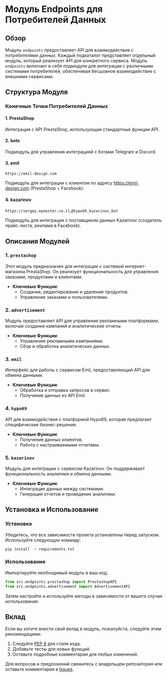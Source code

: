 # Модуль Endpoints для Потребителей Данных

## Обзор

Модуль `endpoints` предоставляет API для взаимодействия с потребителями данных. 
Каждый подкаталог представляет отдельный модуль, который реализует API для конкретного сервиса. 
Модуль `endpoints` включает в себя подмодули для интеграции с различными системами потребителей, 
обеспечивая бесшовное взаимодействие с внешними сервисами.

## Структура Модуля

### Конечные Точки Потребителей Данных

#### 1. **PrestaShop**

Интеграция с API PrestaShop, использующая стандартные функции API.

#### 2. **bots**

Подмодуль для управления интеграцией с ботами Telegram и Discord.

#### 3. **emil**

`https://emil-design.com`

Подмодуль для интеграции с клиентом по адресу https://emil-design.com (PrestaShop + Facebook).

#### 4. **kazarinov**

`https://sergey.mymaster.co.il`,`@hypo69_kazarinov_bot`

Подмодуль для интеграции с поставщиком данных Kazarinov (создатель прайс-листа, реклама в Facebook).

## Описания Модулей

### 1. `prestashop`

Этот модуль предназначен для интеграции с системой интернет-магазина PrestaShop. 
Он реализует функциональность для управления заказами, продуктами и клиентами.

- **Ключевые Функции**:
  - Создание, редактирование и удаление продуктов.
  - Управление заказами и пользователями.

### 2. `advertisement`

Модуль предоставляет API для управления рекламными платформами, 
включая создание кампаний и аналитические отчеты.

- **Ключевые Функции**:
  - Управление рекламными кампаниями.
  - Сбор и обработка аналитических данных.

### 3. `emil`

Интерфейс для работы с сервисом Emil, предоставляющий API для обмена данными.

- **Ключевые Функции**:
  - Обработка и отправка запросов в сервис.
  - Получение данных из API Emil.

### 4. `hypo69`

API для взаимодействия с платформой Hypo69, которая предлагает специфические бизнес-решения.

- **Ключевые Функции**:
  - Получение данных клиентов.
  - Работа с настраиваемыми отчетами.

### 5. `kazarinov`

Модуль для интеграции с сервисом Kazarinov. Он поддерживает функциональность аналитики и обмена данными.

- **Ключевые Функции**:
  - Интеграция данных между системами.
  - Генерация отчетов и проведение аналитики.

## Установка и Использование

### Установка

Убедитесь, что все зависимости проекта установлены перед запуском. Используйте следующую команду:

```bash
pip install -r requirements.txt
```

### Использование

Импортируйте необходимый модуль в ваш код:

```python
from src.endpoints.prestashop import PrestashopAPI
from src.endpoints.advertisement import AdvertisementAPI
```

Затем настройте и используйте методы в зависимости от вашего случая использования.

## Вклад

Если вы хотите внести свой вклад в модуль, пожалуйста, следуйте этим рекомендациям:

1. Следуйте [PEP 8](https://peps.python.org/pep-0008/) для стиля кода.
2. Добавьте тесты для новых функций.
3. Оставьте подробные комментарии для любых изменений.

Для вопросов и предложений свяжитесь с владельцем репозитория или оставьте комментарии в [Issues](#).